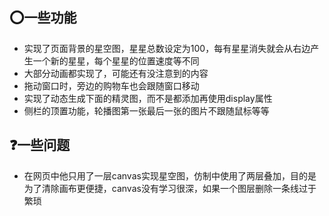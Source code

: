 ## ⭕一些功能

- 实现了页面背景的星空图，星星总数设定为100，每有星星消失就会从右边产生一个新的星星，每个星星的位置速度等不同
- 大部分动画都实现了，可能还有没注意到的内容
- 拖动窗口时，旁边的购物车也会跟随窗口移动
- 实现了动态生成下面的精灵图，而不是都添加再使用display属性
- 侧栏的顶置功能，轮播图第一张最后一张的图片不跟随鼠标等等



## ❓一些问题

- 在网页中他只用了一层canvas实现星空图，仿制中使用了两层叠加，目的是为了清除画布更便捷，canvas没有学习很深，如果一个图层删除一条线过于繁琐